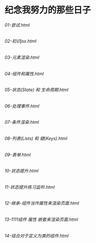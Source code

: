 #  纪念我努力的那些日子

###### 01-尝试.html
###### 02-初识jsx.html
###### 03-元素渲染.html
###### 04-组件和属性.html
###### 05-状态(State) 和 生命周期.html
###### 06-处理事件.html
###### 07-条件渲染.html
###### 08-列表(Lists) 和 键(Keys).html
###### 09-表单.html
###### 10-状态提升.html
###### 11-状态提升练习监听.html
###### 12-继承-组件当作属性来渲染页面.html
###### 13-1111组件 属性 嵌套来渲染页面.html
###### 14-组合对于定义为类的组件.html



